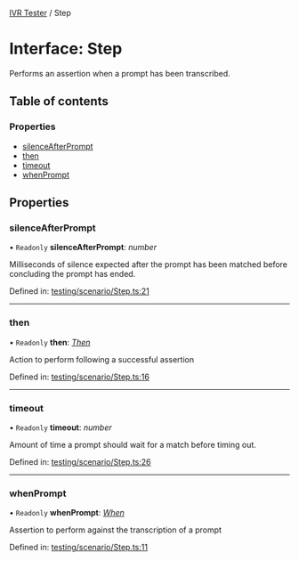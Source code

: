[IVR Tester](../README.md) / Step

# Interface: Step

Performs an assertion when a prompt has been transcribed.

## Table of contents

### Properties

- [silenceAfterPrompt](step.md#silenceafterprompt)
- [then](step.md#then)
- [timeout](step.md#timeout)
- [whenPrompt](step.md#whenprompt)

## Properties

### silenceAfterPrompt

• `Readonly` **silenceAfterPrompt**: *number*

Milliseconds of silence expected after the prompt has been matched before concluding the prompt has ended.

Defined in: [testing/scenario/Step.ts:21](https://github.com/SketchingDev/ivr-tester/blob/5f8f2c2/packages/ivr-tester/src/testing/scenario/Step.ts#L21)

___

### then

• `Readonly` **then**: [*Then*](then.md)

Action to perform following a successful assertion

Defined in: [testing/scenario/Step.ts:16](https://github.com/SketchingDev/ivr-tester/blob/5f8f2c2/packages/ivr-tester/src/testing/scenario/Step.ts#L16)

___

### timeout

• `Readonly` **timeout**: *number*

Amount of time a prompt should wait for a match before timing out.

Defined in: [testing/scenario/Step.ts:26](https://github.com/SketchingDev/ivr-tester/blob/5f8f2c2/packages/ivr-tester/src/testing/scenario/Step.ts#L26)

___

### whenPrompt

• `Readonly` **whenPrompt**: [*When*](../README.md#when)

Assertion to perform against the transcription of a prompt

Defined in: [testing/scenario/Step.ts:11](https://github.com/SketchingDev/ivr-tester/blob/5f8f2c2/packages/ivr-tester/src/testing/scenario/Step.ts#L11)
